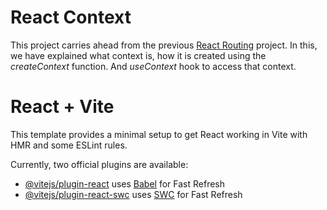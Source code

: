 # React Context
This project carries ahead from the previous [React Routing](https://github.com/rohitjainfsl/react-routing) project.
In this, we have explained what context is, how it is created using the <em>createContext</em> function. 
And <em>useContext</em> hook to access that context.


# React + Vite

This template provides a minimal setup to get React working in Vite with HMR and some ESLint rules.

Currently, two official plugins are available:

- [@vitejs/plugin-react](https://github.com/vitejs/vite-plugin-react/blob/main/packages/plugin-react/README.md) uses [Babel](https://babeljs.io/) for Fast Refresh
- [@vitejs/plugin-react-swc](https://github.com/vitejs/vite-plugin-react-swc) uses [SWC](https://swc.rs/) for Fast Refresh
